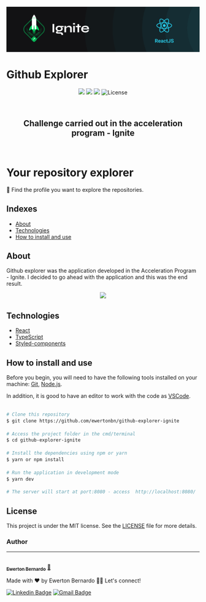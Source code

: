 <p align="center"> 
  <img src="./public/screenshots/banner-ignite.png" />
</p>
<p align="center"> 
  <h1>Github Explorer</h1>
</p>

<p align="center">
  <img src="https://img.shields.io/github/issues/ewertonbn/moveit" />
  <img src="https://img.shields.io/github/forks/ewertonbn/moveit" />
  <img src="https://img.shields.io/github/stars/ewertonbn/moveit" />
  <img alt="License" src="https://img.shields.io/static/v1?label=license&message=MIT&color=49AA26&labelColor=000000">
</p>

<br>

<h2 align="center">
  Challenge carried out in the acceleration program - Ignite
</h2>

<br>

<h1 align="left"> 
  Your repository explorer
</h1>
<p align="left"> 
  🚀 Find the profile you want to explore the repositories.
</p>

## Indexes
* [About](#About)
* [Technologies](#Technologies)
* [How to install and use](#How-to-install-and-use)

## About
<p>
Github explorer was the application developed in the Acceleration Program - Ignite. I decided to go ahead with the application and this was the end result.
</p>

<p align="center">
  <img src="./public/screenshots/github-explorer.gif" />
</p>

## Technologies

- [React](https://pt-br.reactjs.org/)
- [TypeScript](https://www.typescriptlang.org/)
- [Styled-components](https://styled-components.com/)

## How to install and use

Before you begin, you will need to have the following tools installed on your machine: [Git](https://git-scm.com), [Node.js](https://nodejs.org/en/). 

In addition, it is good to have an editor to work with the code as [VSCode](https://code.visualstudio.com/).

```bash

# Clone this repository
$ git clone https://github.com/ewertonbn/github-explorer-ignite

# Access the project folder in the cmd/terminal
$ cd github-explorer-ignite

# Install the dependencies using npm or yarn
$ yarn or npm install

# Run the application in development mode
$ yarn dev

# The server will start at port:8080 - access  http://localhost:8080/

```

## License

This project is under the MIT license. See the [LICENSE](LICENSE.md) file  for more details.

### Author
---

<a href="https://app.rocketseat.com.br/me/ewertonbn">
 <img style="border-radius: 50%;" src="https://avatars.githubusercontent.com/u/51422612?s=400&u=484543fd0d36555a0646ee0d7dd77fe147664691&v=4" width="100px;" alt=""/>
 <br />
 <sub><b>Ewerton Bernardo</b></sub></a> <a href="https://app.rocketseat.com.br/me/ewertonbn/" title="Rocketseat">🚀</a>


Made with ❤️ by Ewerton Bernardo 👋🏽 Let's connect! 

[![Linkedin Badge](https://img.shields.io/badge/-Linkedin-blue?style=flat-square&logo=Linkedin&logoColor=white&link=https://www.linkedin.com/in/ewertonbn/)](https://www.linkedin.com/in/ewertonbn/) 
[![Gmail Badge](https://img.shields.io/badge/-ewertonbn.dev@gmail.com-c14438?style=flat-square&logo=Gmail&logoColor=white&link=mailto:ewertonbn.dev@gmail.com)](mailto:ewertonbn.dev@gmail.com)